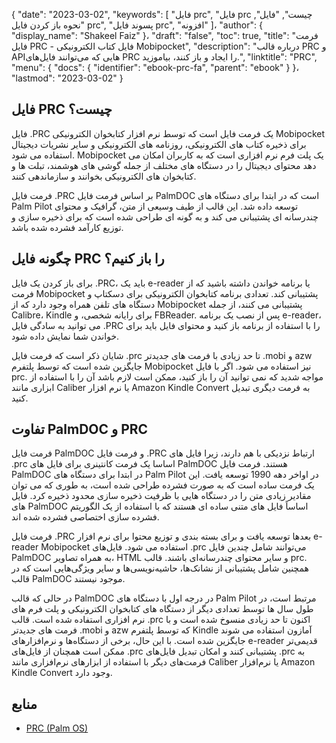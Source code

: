 {
  "date": "2023-03-02",
  "keywords": [
"فایل prc",
"فایل prc چیست",
"فایل",
"نحوه باز کردن فایل prc",
"پسوند فایل prc",
"افزونه"
]،
  "author": {
    "display_name": "Shakeel Faiz"
}،
  "draft": "false",
  "toc": true,
  "title": "فرمت فایل PRC - فایل کتاب الکترونیکی Mobipocket",
  "description": "درباره قالب PRC و APIهایی که می‌توانند فایل‌های PRC را ایجاد و باز کنند، بیاموزید.",
  "linktitle": "PRC",
  "menu": {
    "docs": {
      "identifier": "ebook-prc-fa",
      "parent": "ebook"
}
}،
  "lastmod": "2023-03-02"
}

## فایل PRC چیست؟

فایل .PRC یک فرمت فایل است که توسط نرم افزار کتابخوان الکترونیکی Mobipocket برای ذخیره کتاب های الکترونیکی، روزنامه های الکترونیکی و سایر نشریات دیجیتال استفاده می شود. Mobipocket یک پلت فرم نرم افزاری است که به کاربران امکان می دهد محتوای دیجیتال را در دستگاه های مختلف از جمله گوشی های هوشمند، تبلت ها و کتابخوان های الکترونیکی بخوانند و سازماندهی کنند.

فرمت فایل .PRC بر اساس فرمت فایل PalmDOC است که در ابتدا برای دستگاه های Palm Pilot توسعه داده شد. این قالب از طیف وسیعی از متن، گرافیک و محتوای چندرسانه ای پشتیبانی می کند و به گونه ای طراحی شده است که برای ذخیره سازی و توزیع کارآمد فشرده شده باشد.

## چگونه فایل PRC را باز کنیم؟

برای باز کردن یک فایل .PRC، باید یک e-reader یا برنامه خواندن داشته باشید که از فرمت Mobipocket پشتیبانی کند. تعدادی برنامه کتابخوان الکترونیکی برای دسکتاپ و دستگاه های تلفن همراه وجود دارد که از Mobipocket پشتیبانی می کنند، از جمله Calibre، Kindle برای رایانه شخصی، و FBReader. پس از نصب یک برنامه e-reader، می توانید به سادگی فایل .PRC را با استفاده از برنامه باز کنید و محتوای فایل باید برای خواندن شما نمایش داده شود.

شایان ذکر است که فرمت فایل .prc تا حد زیادی با فرمت های جدیدتر .mobi و azw جایگزین شده است که توسط پلتفرم Mobipocket نیز استفاده می شود. اگر با فایل prc. مواجه شدید که نمی توانید آن را باز کنید، ممکن است لازم باشد آن را با استفاده از ابزاری مانند Caliber یا نرم افزار Amazon Kindle Convert به فرمت دیگری تبدیل کنید.

## تفاوت PalmDOC و PRC

فرمت فایل PalmDOC و فرمت فایل .PRC ارتباط نزدیکی با هم دارند، زیرا فایل های .prc اساسا یک فرمت کانتینری برای فایل های PalmDOC هستند. فرمت فایل PalmDOC در ابتدا برای دستگاه های Palm Pilot در اواخر دهه 1990 توسعه یافت. این یک فرمت ساده است که به صورت فشرده طراحی شده است، به طوری که می توان مقادیر زیادی متن را در دستگاه هایی با ظرفیت ذخیره سازی محدود ذخیره کرد. فایل های PalmDOC اساساً فایل های متنی ساده ای هستند که با استفاده از یک الگوریتم فشرده سازی اختصاصی فشرده شده اند.

فرمت فایل .PRC بعدها توسعه یافت و برای بسته بندی و توزیع محتوا برای نرم افزار e-reader Mobipocket استفاده می شود. فایل‌های .prc می‌توانند شامل چندین فایل PalmDOC به همراه تصاویر، HTML و سایر محتوای چندرسانه‌ای باشند. قالب prc. همچنین شامل پشتیبانی از نشانک‌ها، حاشیه‌نویسی‌ها و سایر ویژگی‌هایی است که در قالب PalmDOC موجود نیستند.

در حالی که قالب PalmDOC در درجه اول با دستگاه های Palm Pilot مرتبط است، در طول سال ها توسط تعدادی دیگر از دستگاه های کتابخوان الکترونیکی و پلت فرم های نرم افزاری استفاده شده است. قالب .prc اکنون تا حد زیادی منسوخ شده است و با فرمت های جدیدتر .mobi و azw که توسط پلتفرم Kindle آمازون استفاده می شوند جایگزین شده است. با این حال، برخی از دستگاه‌ها و نرم‌افزارهای e-reader قدیمی‌تر ممکن است همچنان از فایل‌های .prc پشتیبانی کنند و امکان تبدیل فایل‌های .prc به فرمت‌های دیگر با استفاده از ابزارهای نرم‌افزاری مانند Caliber یا نرم‌افزار Amazon Kindle Convert وجود دارد.

## منابع
* [PRC (Palm OS)](https://en.wikipedia.org/wiki/PRC_(Palm_OS))



